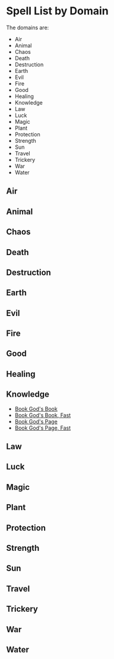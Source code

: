 # Spell List by Domain

The domains are:

- Air
- Animal
- Chaos
- Death
- Destruction
- Earth
- Evil
- Fire
- Good
- Healing
- Knowledge
- Law
- Luck
- Magic
- Plant
- Protection
- Strength
- Sun
- Travel
- Trickery
- War
- Water

## Air

## Animal

## Chaos

## Death

## Destruction

## Earth

## Evil

## Fire

## Good

## Healing

## Knowledge

- [Book God's Book](/Magic/B/BookGodsBook.md)
- [Book God's Book, Fast](/Magic/B/BookGodsBookFast.md)
- [Book God's Page](/Magic/B/BookGodsPage.md)
- [Book God's Page, Fast](/Magic/B/BookGodsPageFast.md)

## Law

## Luck

## Magic

## Plant

## Protection

## Strength

## Sun

## Travel

## Trickery

## War

## Water
